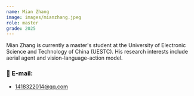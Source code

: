 ```yaml
---
name: Mian Zhang
image: images/mianzhang.jpeg
role: master
grade: 2025
---
```


Mian Zhang is currently a master's student at the University of Electronic Science and Technology of China (UESTC). His research interests include aerial agent and vision-language-action model.

### 📧 E-mail:
- 1418322014@qq.com
